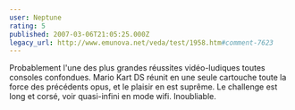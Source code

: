 ```yaml
---
user: Neptune
rating: 5
published: 2007-03-06T21:05:25.000Z
legacy_url: http://www.emunova.net/veda/test/1958.htm#comment-7623
---
```

Probablement l'une des plus grandes réussites vidéo-ludiques toutes consoles confondues. Mario Kart DS réunit en une seule cartouche toute la force des précédents opus, et le plaisir en est suprême. Le challenge est long et corsé, voir quasi-infini en mode wifi. Inoubliable.